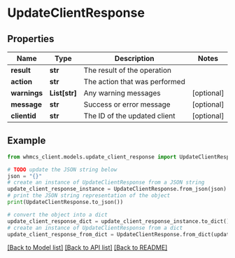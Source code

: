 # UpdateClientResponse


## Properties

Name | Type | Description | Notes
------------ | ------------- | ------------- | -------------
**result** | **str** | The result of the operation | 
**action** | **str** | The action that was performed | 
**warnings** | **List[str]** | Any warning messages | [optional] 
**message** | **str** | Success or error message | [optional] 
**clientid** | **str** | The ID of the updated client | [optional] 

## Example

```python
from whmcs_client.models.update_client_response import UpdateClientResponse

# TODO update the JSON string below
json = "{}"
# create an instance of UpdateClientResponse from a JSON string
update_client_response_instance = UpdateClientResponse.from_json(json)
# print the JSON string representation of the object
print(UpdateClientResponse.to_json())

# convert the object into a dict
update_client_response_dict = update_client_response_instance.to_dict()
# create an instance of UpdateClientResponse from a dict
update_client_response_from_dict = UpdateClientResponse.from_dict(update_client_response_dict)
```
[[Back to Model list]](../README.md#documentation-for-models) [[Back to API list]](../README.md#documentation-for-api-endpoints) [[Back to README]](../README.md)


